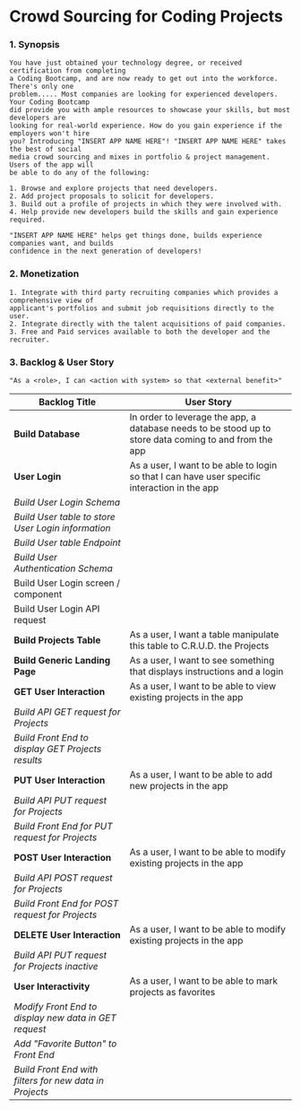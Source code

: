 # Crowd Sourcing for Coding Projects

### 1. Synopsis

    You have just obtained your technology degree, or received certification from completing 
    a Coding Bootcamp, and are now ready to get out into the workforce. There's only one 
    problem..... Most companies are looking for experienced developers. Your Coding Bootcamp 
    did provide you with ample resources to showcase your skills, but most developers are 
    looking for real-world experience. How do you gain experience if the employers won't hire 
    you? Introducing "INSERT APP NAME HERE"! "INSERT APP NAME HERE" takes the best of social 
    media crowd sourcing and mixes in portfolio & project management. Users of the app will 
    be able to do any of the following:

    1. Browse and explore projects that need developers.
    2. Add project proposals to solicit for developers.
    3. Build out a profile of projects in which they were involved with.
    4. Help provide new developers build the skills and gain experience required.

    "INSERT APP NAME HERE" helps get things done, builds experience companies want, and builds 
    confidence in the next generation of developers!

### 2. Monetization

    1. Integrate with third party recruiting companies which provides a comprehensive view of 
    applicant's portfolios and submit job requisitions directly to the user.
    2. Integrate directly with the talent acquisitions of paid companies. 
    3. Free and Paid services available to both the developer and the recruiter. 

### 3. Backlog & User Story

    "As a <role>, I can <action with system> so that <external benefit>"

| Backlog Title | User Story |
| ------------------- | ------------------- |
| **Build Database** | In order to leverage the app, a database needs to be stood up to store data coming to and from the app |
| **User Login** | As a user, I want to be able to login so that I can have user specific interaction in the app |
| *Build User Login Schema* |  |
| *Build User table to store User Login information* |  |
| *Build User table Endpoint* |  |
| *Build User Authentication Schema* |  |
| Build User Login screen / component |  |
| Build User Login API request |  |
| **Build Projects Table** | As a user, I want a table manipulate this table to C.R.U.D. the Projects |
| **Build Generic Landing Page** | As a user, I want to see something that displays instructions and a login |
| **GET User Interaction** | As a user, I want to be able to view existing projects in the app |
| *Build API GET request for Projects* |  |
| *Build Front End to display GET Projects results* |  |
| **PUT User Interaction** | As a user, I want to be able to add new projects in the app |
| *Build API PUT request for Projects* |  |
| *Build Front End for PUT request for Projects* |  |
| **POST User Interaction** | As a user, I want to be able to modify existing projects in the app |
| *Build API POST request for Projects* |  |
| *Build Front End for POST request for Projects* |  |
| **DELETE User Interaction** | As a user, I want to be able to modify existing projects in the app |
| *Build API PUT request for Projects inactive* |  |
| **User Interactivity** | As a user, I want to be able to mark projects as favorites |
| *Modify Front End to display new data in GET request* |  |
| *Add "Favorite Button" to Front End* |  |
| *Build Front End with filters for new data in Projects* |  |